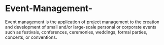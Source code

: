 # Event-Management-
Event management is the application of project management to the creation and development of small and/or large-scale personal or corporate events such as festivals, conferences, ceremonies, weddings, formal parties, concerts, or conventions.

